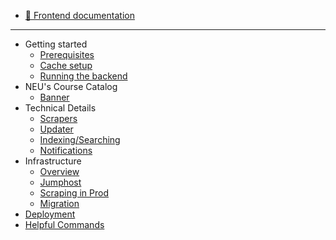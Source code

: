 - [🔗 Frontend documentation](https://docs.searchneu.com)

---

- Getting started
  - [Prerequisites](getting-started/prereqs.md)
  - [Cache setup](getting-started/stored-cache.md)
  - [Running the backend](getting-started/running.md)
- NEU's Course Catalog
  - [Banner](banner/banner.md)
- Technical Details
  - [Scrapers](scrapers/scraping.md)
  - [Updater](updater/updating.md)
  - [Indexing/Searching](indexing/elasticsearch.md)
  - [Notifications](notifications/notifications.md)
- Infrastructure
  - [Overview](infrastructure/infrastructure.md)
  - [Jumphost](infrastructure/jumphost.md)
  - [Scraping in Prod](infrastructure/scraping.md)
  - [Migration](infrastructure/migration/migration.md)
- [Deployment](deployment/deploy.md)
- [Helpful Commands](helpful-commands.md)
